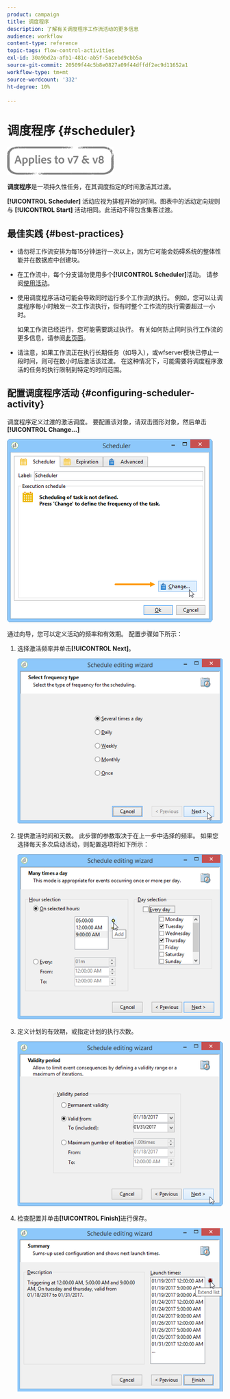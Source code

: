 ```yaml
---
product: campaign
title: 调度程序
description: 了解有关调度程序工作流活动的更多信息
audience: workflow
content-type: reference
topic-tags: flow-control-activities
exl-id: 30a9bd2a-afb1-481c-ab5f-5acebd9cbb5a
source-git-commit: 20509f44c5b8e0827a09f44dffdf2ec9d11652a1
workflow-type: tm+mt
source-wordcount: '332'
ht-degree: 10%

---
```


# 调度程序 {#scheduler}

![](../../assets/common.svg)

**调度程序**&#x200B;是一项持久性任务，在其调度指定的时间激活其过渡。

**[!UICONTROL Scheduler]** 活动应视为排程开始的时间。图表中的活动定向规则与 **[!UICONTROL Start]** 活动相同。此活动不得包含集客过渡。

## 最佳实践 {#best-practices}

* 请勿将工作流安排为每15分钟运行一次以上，因为它可能会妨碍系统的整体性能并在数据库中创建块。

* 在工作流中，每个分支请勿使用多个&#x200B;**[!UICONTROL Scheduler]**&#x200B;活动。 请参阅[使用活动](workflow-best-practices.md#using-activities)。

* 使用调度程序活动可能会导致同时运行多个工作流的执行。 例如，您可以让调度程序每小时触发一次工作流执行，但有时整个工作流的执行需要超过一小时。

   如果工作流已经运行，您可能需要跳过执行。 有关如何防止同时执行工作流的更多信息，请参阅[此页面](monitoring-workflow-execution.md#preventing-simultaneous-multiple-executions)。

* 请注意，如果工作流正在执行长期任务（如导入），或wfserver模块已停止一段时间，则可在数小时后激活该过渡。 在这种情况下，可能需要将调度程序激活的任务的执行限制到特定的时间范围。

## 配置调度程序活动 {#configuring-scheduler-activity}

调度程序定义过渡的激活调度。 要配置该对象，请双击图形对象，然后单击&#x200B;**[!UICONTROL Change...]**

![](assets/s_user_segmentation_scheduler.png)

通过向导，您可以定义活动的频率和有效期。 配置步骤如下所示：

1. 选择激活频率并单击&#x200B;**[!UICONTROL Next]**。

   ![](assets/s_user_segmentation_scheduler2.png)

1. 提供激活时间和天数。 此步骤的参数取决于在上一步中选择的频率。 如果您选择每天多次启动活动，则配置选项将如下所示：

   ![](assets/s_user_segmentation_scheduler3.png)

1. 定义计划的有效期，或指定计划的执行次数。

   ![](assets/s_user_segmentation_scheduler4.png)

1. 检查配置并单击&#x200B;**[!UICONTROL Finish]**&#x200B;进行保存。

   ![](assets/s_user_segmentation_scheduler5.png)
